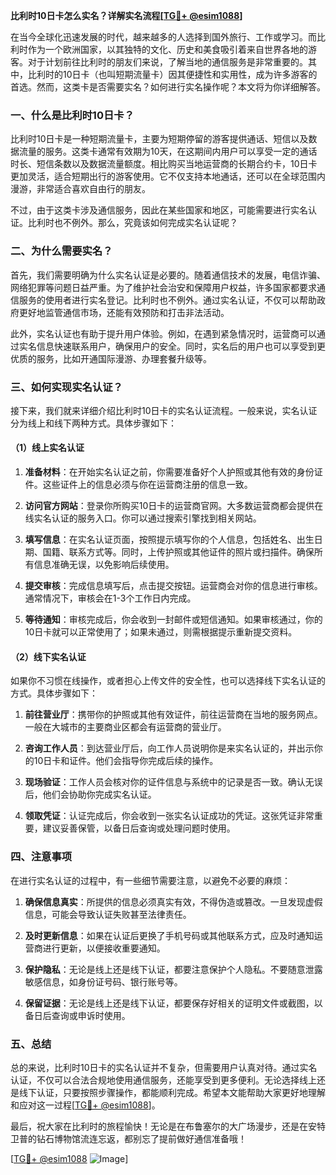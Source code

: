 **比利时10日卡怎么实名？详解实名流程[[TG💪+ @esim1088](https://t.me/s/esim1088)]**

在当今全球化迅速发展的时代，越来越多的人选择到国外旅行、工作或学习。而比利时作为一个欧洲国家，以其独特的文化、历史和美食吸引着来自世界各地的游客。对于计划前往比利时的朋友们来说，了解当地的通信服务是非常重要的。其中，比利时的10日卡（也叫短期流量卡）因其便捷性和实用性，成为许多游客的首选。然而，这类卡是否需要实名？如何进行实名操作呢？本文将为你详细解答。

### 一、什么是比利时10日卡？

比利时10日卡是一种短期流量卡，主要为短期停留的游客提供通话、短信以及数据流量的服务。这类卡通常有效期为10天，在这期间内用户可以享受一定的通话时长、短信条数以及数据流量额度。相比购买当地运营商的长期合约卡，10日卡更加灵活，适合短期出行的游客使用。它不仅支持本地通话，还可以在全球范围内漫游，非常适合喜欢自由行的朋友。

不过，由于这类卡涉及通信服务，因此在某些国家和地区，可能需要进行实名认证。比利时也不例外。那么，究竟该如何完成实名认证呢？

### 二、为什么需要实名？

首先，我们需要明确为什么实名认证是必要的。随着通信技术的发展，电信诈骗、网络犯罪等问题日益严重。为了维护社会治安和保障用户权益，许多国家都要求通信服务的使用者进行实名登记。比利时也不例外。通过实名认证，不仅可以帮助政府更好地监管通信市场，还能有效预防和打击非法活动。

此外，实名认证也有助于提升用户体验。例如，在遇到紧急情况时，运营商可以通过实名信息快速联系用户，确保用户的安全。同时，实名后的用户也可以享受到更优质的服务，比如开通国际漫游、办理套餐升级等。

### 三、如何实现实名认证？

接下来，我们就来详细介绍比利时10日卡的实名认证流程。一般来说，实名认证分为线上和线下两种方式。具体步骤如下：

#### （1）线上实名认证

1. **准备材料**：在开始实名认证之前，你需要准备好个人护照或其他有效的身份证件。这些证件上的信息必须与你在运营商注册的信息一致。
   
2. **访问官方网站**：登录你所购买10日卡的运营商官网。大多数运营商都会提供在线实名认证的服务入口。你可以通过搜索引擎找到相关网站。

3. **填写信息**：在实名认证页面，按照提示填写你的个人信息，包括姓名、出生日期、国籍、联系方式等。同时，上传护照或其他证件的照片或扫描件。确保所有信息准确无误，以免影响后续使用。

4. **提交审核**：完成信息填写后，点击提交按钮。运营商会对你的信息进行审核。通常情况下，审核会在1-3个工作日内完成。

5. **等待通知**：审核完成后，你会收到一封邮件或短信通知。如果审核通过，你的10日卡就可以正常使用了；如果未通过，则需根据提示重新提交资料。

#### （2）线下实名认证

如果你不习惯在线操作，或者担心上传文件的安全性，也可以选择线下实名认证的方式。具体步骤如下：

1. **前往营业厅**：携带你的护照或其他有效证件，前往运营商在当地的服务网点。一般在大城市的主要商业区都会有运营商的营业厅。

2. **咨询工作人员**：到达营业厅后，向工作人员说明你是来实名认证的，并出示你的10日卡和证件。他们会指导你完成后续的操作。

3. **现场验证**：工作人员会核对你的证件信息与系统中的记录是否一致。确认无误后，他们会协助你完成实名认证。

4. **领取凭证**：认证完成后，你会收到一张实名认证成功的凭证。这张凭证非常重要，建议妥善保管，以备日后查询或处理问题时使用。

### 四、注意事项

在进行实名认证的过程中，有一些细节需要注意，以避免不必要的麻烦：

1. **确保信息真实**：所提供的信息必须真实有效，不得伪造或篡改。一旦发现虚假信息，可能会导致认证失败甚至法律责任。

2. **及时更新信息**：如果在认证后更换了手机号码或其他联系方式，应及时通知运营商进行更新，以便接收重要通知。

3. **保护隐私**：无论是线上还是线下认证，都要注意保护个人隐私。不要随意泄露敏感信息，如身份证号码、银行账号等。

4. **保留证据**：无论是线上还是线下认证，都要保存好相关的证明文件或截图，以备日后查询或申诉时使用。

### 五、总结

总的来说，比利时10日卡的实名认证并不复杂，但需要用户认真对待。通过实名认证，不仅可以合法合规地使用通信服务，还能享受到更多便利。无论选择线上还是线下认证，只要按照步骤操作，都能顺利完成。希望本文能帮助大家更好地理解和应对这一过程[[TG💪+ @esim1088](https://t.me/s/esim1088)]。

最后，祝大家在比利时的旅程愉快！无论是在布鲁塞尔的大广场漫步，还是在安特卫普的钻石博物馆流连忘返，都别忘了提前做好通信准备哦！

[[TG💪+ @esim1088](https://t.me/s/esim1088) ![Image](https://i.postimg.cc/4NQfJmqS/Snipaste-2025-05-13-00-14-12.png)]
